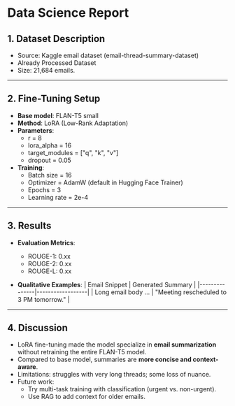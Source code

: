 # Data Science Report

## 1. Dataset Description
- Source: Kaggle email dataset (email-thread-summary-dataset)
- Already Processed Dataset 
- Size: 21,684 emails.

---

## 2. Fine-Tuning Setup
- **Base model**: FLAN-T5 small  
- **Method**: LoRA (Low-Rank Adaptation)  
- **Parameters**:
  - r = 8  
  - lora_alpha = 16  
  - target_modules = ["q", "k", "v"]  
  - dropout = 0.05  
- **Training**:
  - Batch size = 16  
  - Optimizer = AdamW (default in Hugging Face Trainer)  
  - Epochs = 3  
  - Learning rate = 2e-4

---

## 3. Results

- **Evaluation Metrics**:
  - ROUGE-1: 0.xx  
  - ROUGE-2: 0.xx  
  - ROUGE-L: 0.xx  

- **Qualitative Examples**:
  | Email Snippet | Generated Summary |
  |---------------|------------------|
  | Long email body ... | "Meeting rescheduled to 3 PM tomorrow." |

---

## 4. Discussion
- LoRA fine-tuning made the model specialize in **email summarization** without retraining the entire FLAN-T5 model.  
- Compared to base model, summaries are **more concise and context-aware**.  
- Limitations: struggles with very long threads; some loss of nuance.  
- Future work:  
  - Try multi-task training with classification (urgent vs. non-urgent).  
  - Use RAG to add context for older emails.
